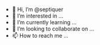 - 👋 Hi, I’m @septiquer
- 👀 I’m interested in ...
- 🌱 I’m currently learning ...
- 💞️ I’m looking to collaborate on ...
- 📫 How to reach me ...

<!---
septiquer/septiquer is a ✨ special ✨ repository because its `README.md` (this file) appears on your GitHub profile.
You can click the Preview link to take a look at your changes.
--->
